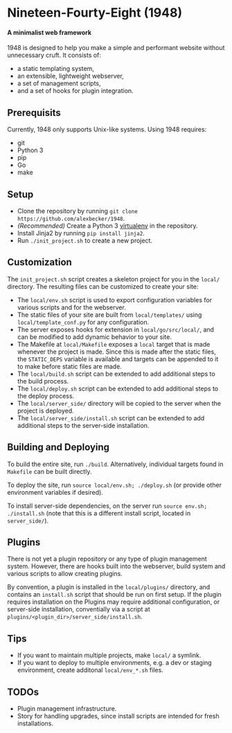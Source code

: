 # Nineteen-Fourty-Eight (1948)

#### A minimalist web framework

1948 is designed to help you make a simple and performant website without unnecessary cruft.
It consists of:
 * a static templating system,
 * an extensible, lightweight webserver,
 * a set of management scripts,
 * and a set of hooks for plugin integration.

## Prerequisits

Currently, 1948 only supports Unix-like systems. Using 1948 requires:
 * git
 * Python 3
 * pip
 * Go
 * make

## Setup

 - Clone the repository by running `git clone https://github.com/alexbecker/1948`.
 - *(Recommended)* Create a Python 3 [virtualenv](https://virtualenv.pypa.io/en/stable/) in the repository.
 - Install Jinja2 by running `pip install jinja2`.
 - Run `./init_project.sh` to create a new project.

## Customization

The `init_project.sh` script creates a skeleton project for you in the `local/` directory.
The resulting files can be customized to create your site:
 * The `local/env.sh` script is used to export configuration variables for various scripts and for the webserver.
 * The static files of your site are built from `local/templates/` using `local/template_conf.py` for any configuration.
 * The server exposes hooks for extension in `local/go/src/local/`, and can be modified to add dynamic behavior to your site.
 * The Makefile at `local/Makefile` exposes a `local` target that is made whenever the project is made.
Since this is made after the static files, the `STATIC_DEPS` variable is available and targets can be appended to it to make before static files are made.
 * The `local/build.sh` script can be extended to add additional steps to the build process.
 * The `local/deploy.sh` script can be extended to add additional steps to the deploy process.
 * The `local/server_side/` directory will be copied to the server when the project is deployed.
 * The `local/server_side/install.sh` script can be extended to add additional steps to the server-side installation.

## Building and Deploying

To build the entire site, run `./build`. Alternatively, individual targets found in `Makefile` can be built directly.

To deploy the site, run `source local/env.sh; ./deploy.sh` (or provide other environment variables if desired).

To install server-side dependencies, on the server run `source env.sh; ./install.sh`
(note that this is a different install script, located in `server_side/`).

## Plugins

There is not yet a plugin repository or any type of plugin management system.
However, there are hooks built into the webserver, build system and various scripts to allow creating plugins.

By convention, a plugin is installed in the `local/plugins/` directory,
and contains an `install.sh` script that should be run on first setup.
If the plugin requires installation on the 
Plugins may require additional configuration, or server-side installation,
conventially via a script at `plugins/<plugin_dir>/server_side/install.sh`.

## Tips

 * If you want to maintain multiple projects, make `local/` a symlink.
 * If you want to deploy to multiple environments, e.g. a dev or staging environment, create additonal `local/env_*.sh` files.

## TODOs

 * Plugin management infrastructure.
 * Story for handling upgrades, since install scripts are intended for fresh installations.
